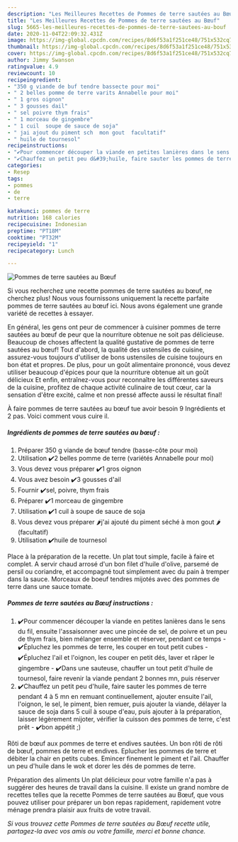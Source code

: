 ```yaml
---
description: "Les Meilleures Recettes de Pommes de terre sautées au Bœuf"
title: "Les Meilleures Recettes de Pommes de terre sautées au Bœuf"
slug: 5665-les-meilleures-recettes-de-pommes-de-terre-sautees-au-bouf
date: 2020-11-04T22:09:32.431Z
image: https://img-global.cpcdn.com/recipes/8d6f53a1f251ce48/751x532cq70/pommes-de-terre-sautees-au-boeuf-photo-principale-de-la-recette.jpg
thumbnail: https://img-global.cpcdn.com/recipes/8d6f53a1f251ce48/751x532cq70/pommes-de-terre-sautees-au-boeuf-photo-principale-de-la-recette.jpg
cover: https://img-global.cpcdn.com/recipes/8d6f53a1f251ce48/751x532cq70/pommes-de-terre-sautees-au-boeuf-photo-principale-de-la-recette.jpg
author: Jimmy Swanson
ratingvalue: 4.9
reviewcount: 10
recipeingredient:
- "350 g viande de buf tendre bassecte pour moi"
- " 2 belles pomme de terre varits Annabelle pour moi"
- " 1 gros oignon"
- " 3 gousses dail"
- " sel poivre thym frais"
- " 1 morceau de gingembre"
- " 1 cuil  soupe de sauce de soja"
- " jai ajout du piment sch  mon gout  facultatif"
- " huile de tournesol"
recipeinstructions:
- "✔️Pour commencer découper la viande en petites lanières dans le sens du fil, ensuite l&#39;assaisonner avec une pincée de sel, de poivre et un peu de thym frais, bien mélanger ensemble et réserver, pendant ce temps ✔️Épluchez les pommes de terre, les couper en tout petit cubes ✔️Épluchez l&#39;ail et l&#39;oignon, les couper en petit dés, laver et râper le gingembre ✔️Dans une sauteuse, chauffer un tout petit d&#39;huile de tournesol, faire revenir la viande pendant 2 bonnes mn, puis réserver"
- "✔️Chauffez un petit peu d&#39;huile, faire sauter les pommes de terre pendant 4 à 5 mn en remuant continuellement, ajouter ensuite l&#39;ail, l&#39;oignon, le sel, le piment, bien remuer, puis ajouter la viande, délayer la sauce de soja dans 5 cuil à soupe d&#39;eau, puis ajouter à la préparation, laisser légèrement mijoter, vérifier la cuisson des pommes de terre, c&#39;est prêt  ✔️bon appétit ;)"
categories:
- Resep
tags:
- pommes
- de
- terre

katakunci: pommes de terre 
nutrition: 168 calories
recipecuisine: Indonesian
preptime: "PT18M"
cooktime: "PT32M"
recipeyield: "1"
recipecategory: Lunch

---
```



![Pommes de terre sautées au Bœuf](https://img-global.cpcdn.com/recipes/8d6f53a1f251ce48/751x532cq70/pommes-de-terre-sautees-au-boeuf-photo-principale-de-la-recette.jpg)

Si vous recherchez une recette pommes de terre sautées au bœuf, ne cherchez plus! Nous vous fournissons uniquement la recette parfaite pommes de terre sautées au bœuf ici. Nous avons également une grande variété de recettes à essayer.

En général, les gens ont peur de commencer à cuisiner pommes de terre sautées au bœuf de peur que la nourriture obtenue ne soit pas délicieuse. Beaucoup de choses affectent la qualité gustative de pommes de terre sautées au bœuf! Tout d'abord, la qualité des ustensiles de cuisine, assurez-vous toujours d'utiliser de bons ustensiles de cuisine toujours en bon état et propres. De plus, pour un goût alimentaire prononcé, vous devez utiliser beaucoup d'épices pour que la nourriture obtenue ait un goût délicieux Et enfin, entraînez-vous pour reconnaître les différentes saveurs de la cuisine, profitez de chaque activité culinaire de tout cœur, car la sensation d'être excité, calme et non pressé affecte aussi le résultat final!

<!--inarticleads1-->

À faire pommes de terre sautées au bœuf tue avoir besoin 9 Ingrédients et 2 pas. Voici comment vous cuire il.

##### Ingrédients de pommes de terre sautées au bœuf :

1. Préparer 350 g viande de bœuf tendre (basse-côte pour moi)
1. Utilisation  ✔️2 belles pomme de terre (variétés Annabelle pour moi)
1. Vous devez vous préparer  ✔️1 gros oignon
1. Vous avez besoin  ✔️3 gousses d&#39;ail
1. Fournir  ✔️sel, poivre, thym frais
1. Préparer  ✔️1 morceau de gingembre
1. Utilisation  ✔️1 cuil à soupe de sauce de soja
1. Vous devez vous préparer  🌶️j&#39;ai ajouté du piment séché à mon gout 🌶️ (facultatif)
1. Utilisation  ✔️huile de tournesol


Place à la préparation de la recette. Un plat tout simple, facile à faire et complet. A servir chaud arrosé d&#39;un bon filet d&#39;huile d&#39;olive, parsemé de persil ou coriandre, et accompagné tout simplement avec du pain à tremper dans la sauce. Morceaux de boeuf tendres mijotés avec des pommes de terre dans une sauce tomate. 

<!--inarticleads2-->

##### Pommes de terre sautées au Bœuf instructions :

1. ✔️Pour commencer découper la viande en petites lanières dans le sens du fil, ensuite l&#39;assaisonner avec une pincée de sel, de poivre et un peu de thym frais, bien mélanger ensemble et réserver, pendant ce temps - ✔️Épluchez les pommes de terre, les couper en tout petit cubes - ✔️Épluchez l&#39;ail et l&#39;oignon, les couper en petit dés, laver et râper le gingembre - ✔️Dans une sauteuse, chauffer un tout petit d&#39;huile de tournesol, faire revenir la viande pendant 2 bonnes mn, puis réserver
1. ✔️Chauffez un petit peu d&#39;huile, faire sauter les pommes de terre pendant 4 à 5 mn en remuant continuellement, ajouter ensuite l&#39;ail, l&#39;oignon, le sel, le piment, bien remuer, puis ajouter la viande, délayer la sauce de soja dans 5 cuil à soupe d&#39;eau, puis ajouter à la préparation, laisser légèrement mijoter, vérifier la cuisson des pommes de terre, c&#39;est prêt  - ✔️bon appétit ;)


Rôti de bœuf aux pommes de terre et endives sautées. Un bon rôti de rôti de bœuf, pommes de terre et endives. Eplucher les pommes de terre et débiter la chair en petits cubes. Emincer finement le piment et l&#39;ail. Chauffer un peu d&#39;huile dans le wok et dorer les dés de pommes de terre. 

<!--inarticleads1-->

<p>
Préparation des aliments Un plat délicieux pour votre famille n'a pas à suggérer des heures de travail dans la cuisine. Il existe un grand nombre de recettes telles que la recette Pommes de terre sautées au Bœuf, que vous pouvez utiliser pour préparer un bon repas rapidement, rapidement votre ménage prendra plaisir aux fruits de votre travail.
</p>

<p>
<i>Si vous trouvez cette Pommes de terre sautées au Bœuf recette utile, partagez-la avec vos amis ou votre famille, merci et bonne chance.</i>
</p>
